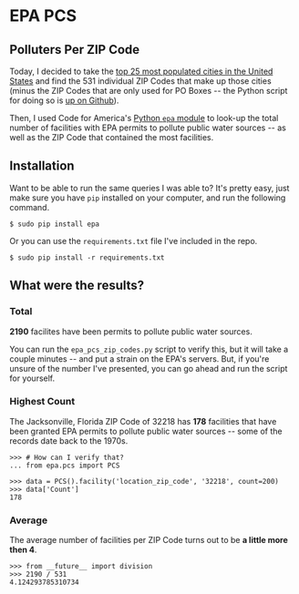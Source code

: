 EPA PCS
=======

Polluters Per ZIP Code
----------------------

Today, I decided to take the [top 25 most populated cities in the United
States](http://en.wikipedia.org/wiki/List_of_United_States_cities_by_population)
and find the 531 individual ZIP Codes that make up those cities (minus the
ZIP Codes that are only used for PO Boxes -- the Python script for doing
so is [up on Github](https://github.com/zachwill/usps_zipcodes)).

Then, I used Code for America's [Python `epa`
module](https://github.com/codeforamerica/epa_python) to look-up the
total number of facilities with EPA permits to pollute public water
sources -- as well as the ZIP Code that contained the most facilities.


Installation
------------

Want to be able to run the same queries I was able to? It's pretty easy,
just make sure you have `pip` installed on your computer, and run the
following command.

    $ sudo pip install epa

Or you can use the `requirements.txt` file I've included in the repo.

    $ sudo pip install -r requirements.txt


What were the results?
----------------------

### Total ###

**2190** facilites have been permits to pollute public water sources.

You can run the `epa_pcs_zip_codes.py` script to verify this, but it will
take a couple minutes -- and put a strain on the EPA's servers. But, if
you're unsure of the number I've presented, you can go ahead and run the
script for yourself.


### Highest Count ###

The Jacksonville, Florida ZIP Code of 32218 has **178** facilities that have
been granted EPA permits to pollute public water sources -- some of the
records date back to the 1970s.

    >>> # How can I verify that?
    ... from epa.pcs import PCS

    >>> data = PCS().facility('location_zip_code', '32218', count=200)
    >>> data['Count']
    178


### Average ###

The average number of facilities per ZIP Code turns out to be **a little
more then 4**.

    >>> from __future__ import division
    >>> 2190 / 531
    4.124293785310734
